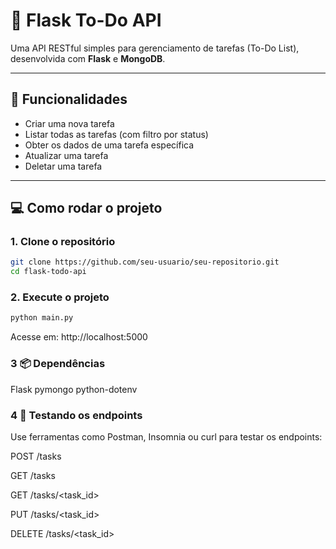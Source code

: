 # 📝 Flask To-Do API

Uma API RESTful simples para gerenciamento de tarefas (To-Do List), desenvolvida com **Flask** e **MongoDB**.

---

## 🚀 Funcionalidades

- Criar uma nova tarefa  
- Listar todas as tarefas (com filtro por status)  
- Obter os dados de uma tarefa específica  
- Atualizar uma tarefa  
- Deletar uma tarefa  

---

## 💻 Como rodar o projeto

### 1. Clone o repositório

```bash
git clone https://github.com/seu-usuario/seu-repositorio.git
cd flask-todo-api
```
### 2. Execute o projeto
```bash
python main.py
````
Acesse em:
http://localhost:5000

### 3 📦 Dependências
Flask
pymongo
python-dotenv

### 4 🧪 Testando os endpoints
Use ferramentas como Postman, Insomnia ou curl para testar os endpoints:

POST /tasks

GET /tasks

GET /tasks/<task_id>

PUT /tasks/<task_id>

DELETE /tasks/<task_id>




